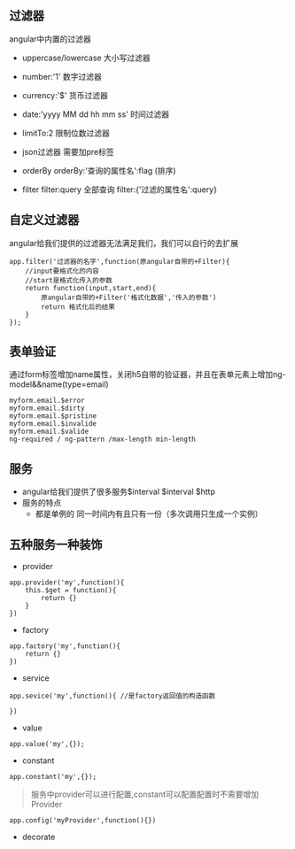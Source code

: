 ## 过滤器
angular中内置的过滤器  

- uppercase/lowercase 大小写过滤器
- number:'1' 数字过滤器
- currency:'$' 货币过滤器
- date:'yyyy MM dd hh mm ss' 时间过滤器
- limitTo:2 限制位数过滤器
- json过滤器 需要加pre标签

- orderBy orderBy:'查询的属性名':flag (排序)
- filter filter:query 全部查询 filter:{'过滤的属性名':query}

## 自定义过滤器
angular给我们提供的过滤器无法满足我们，我们可以自行的去扩展
```
app.filter('过滤器的名字',function(原angular自带的+Filter){
    //input要格式化的内容
    //start是格式化传入的参数
    return function(input,start,end){
        原angular自带的+Filter('格式化数据','传入的参数')
        return 格式化后的结果
    }
});
```

## 表单验证
通过form标签增加name属性，关闭h5自带的验证器，并且在表单元素上增加ng-model&&name(type=email)
```
myform.email.$error
myform.email.$dirty
myform.email.$pristine
myform.email.$invalide
myform.email.$valide
ng-required / ng-pattern /max-length min-length
```

## 服务
- angular给我们提供了很多服务$interval $interval $http
- 服务的特点
    - 都是单例的 同一时间内有且只有一份（多次调用只生成一个实例）
## 五种服务一种装饰
- provider
```
app.provider('my',function(){
    this.$get = function(){
        return {}
    }
})
```
- factory
```
app.factory('my',function(){
    return {}
})
```
- service
```
app.sevice('my',function(){ //是factory返回值的构造函数
    
})
```
- value
```
app.value('my',{});
```
- constant
```
app.constant('my',{});
```

> 服务中provider可以进行配置,constant可以配置配置时不需要增加Provider
```
app.config('myProvider',function(){})
```
- decorate